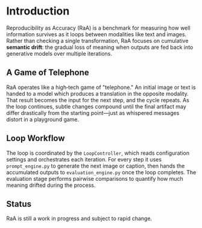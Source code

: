 # Introduction

Reproducibility as Accuracy (RaA) is a benchmark for measuring how well information survives as it loops between modalities like text and images. Rather than checking a single transformation, RaA focuses on cumulative **semantic drift**: the gradual loss of meaning when outputs are fed back into generative models over multiple iterations.

## A Game of Telephone

RaA operates like a high‑tech game of "telephone." An initial image or text is handed to a model which produces a translation in the opposite modality. That result becomes the input for the next step, and the cycle repeats. As the loop continues, subtle changes compound until the final artifact may differ drastically from the starting point—just as whispered messages distort in a playground game.

## Loop Workflow

The loop is coordinated by the `LoopController`, which reads configuration settings and orchestrates each iteration. For every step it uses `prompt_engine.py` to generate the next image or caption, then hands the accumulated outputs to `evaluation_engine.py` once the loop completes. The evaluation stage performs pairwise comparisons to quantify how much meaning drifted during the process.

## Status

RaA is still a work in progress and subject to rapid change.
